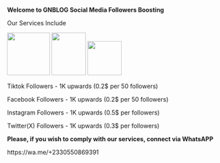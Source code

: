 <html class="no-js" lang="" xmlns="http://www.w3.org/1999/html" xmlns="http://www.w3.org/1999/html">
<title> GNBLOG BOOSTING SERVICES </title>

<body>
  <!-- Add your site or application content here -->
  <p> <strong> Welcome to GNBLOG Social Media Followers Boosting</strong> </p>
  
  <p> Our Services Include</p>
  <p> <img src="https://img.freepik.com/premium-photo/3d-realistic-tiktok-icon_1082758-2466.jpg?w=740" width="100" height="100"> <img src="https://img.freepik.com/free-psd/social-media-logo-design_23-2151320973.jpg?t=st=1729775017~exp=1729778617~hmac=d24ee9b2acc4201f2d63180e162e62245d8971ff38e887156a4791e525152994&w=740 " width="80" height="100"> <img src="https://img.freepik.com/free-psd/instagram-application-logo_23-2151544092.jpg?t=st=1729776361~exp=1729779961~hmac=2025a03e5a1d185d16e0f17d30f4e5fe5ceb8c395352be801749087de61bad21&w=740" width="80" height="80">
  <p>Tiktok Followers - 1K upwards (0.2$ per 50 followers) </p>
  <p> Facebook Followers - 1K upwards (0.2$ per 50 followers) </p>
  <p> Instagram Followers - 1K upwards (0.5$ per followers) </p>
  <p> Twitter(X) Followers - 1K upwards (0.3$ per followers) </p>
  <p> <strong> Please, if you wish to comply with our services, connect via WhatsAPP </strong></p>
  <a> https://wa.me/+2330550869391 </a>
  <script src="js/app.js"></script>
